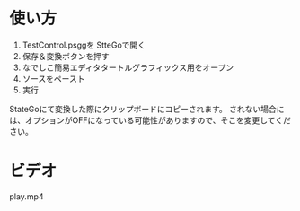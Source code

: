 # 使い方

1. TestControl.psggを StteGoで開く  
2. 保存＆変換ボタンを押す  
3. なでしこ簡易エディタタートルグラフィックス用をオープン
4. ソースをペースト
5. 実行

StateGoにて変換した際にクリップボードにコピーされます。
されない場合には、オプションがOFFになっている可能性がありますので、そこを変更してください。

# ビデオ

play.mp4


